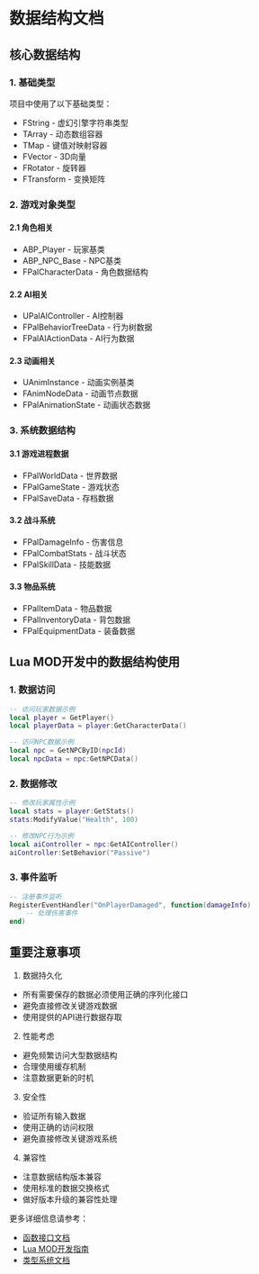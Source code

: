 # 数据结构文档

## 核心数据结构

### 1. 基础类型
项目中使用了以下基础类型：
- FString - 虚幻引擎字符串类型
- TArray - 动态数组容器
- TMap - 键值对映射容器
- FVector - 3D向量
- FRotator - 旋转器
- FTransform - 变换矩阵

### 2. 游戏对象类型

#### 2.1 角色相关
- ABP_Player - 玩家基类
- ABP_NPC_Base - NPC基类
- FPalCharacterData - 角色数据结构

#### 2.2 AI相关
- UPalAIController - AI控制器
- FPalBehaviorTreeData - 行为树数据
- FPalAIActionData - AI行为数据

#### 2.3 动画相关
- UAnimInstance - 动画实例基类
- FAnimNodeData - 动画节点数据
- FPalAnimationState - 动画状态数据

### 3. 系统数据结构

#### 3.1 游戏进程数据
- FPalWorldData - 世界数据
- FPalGameState - 游戏状态
- FPalSaveData - 存档数据

#### 3.2 战斗系统
- FPalDamageInfo - 伤害信息
- FPalCombatStats - 战斗状态
- FPalSkillData - 技能数据

#### 3.3 物品系统
- FPalItemData - 物品数据
- FPalInventoryData - 背包数据
- FPalEquipmentData - 装备数据

## Lua MOD开发中的数据结构使用

### 1. 数据访问
```lua
-- 访问玩家数据示例
local player = GetPlayer()
local playerData = player:GetCharacterData()

-- 访问NPC数据示例
local npc = GetNPCByID(npcId)
local npcData = npc:GetNPCData()
```

### 2. 数据修改
```lua
-- 修改玩家属性示例
local stats = player:GetStats()
stats:ModifyValue("Health", 100)

-- 修改NPC行为示例
local aiController = npc:GetAIController()
aiController:SetBehavior("Passive")
```

### 3. 事件监听
```lua
-- 注册事件监听
RegisterEventHandler("OnPlayerDamaged", function(damageInfo)
    -- 处理伤害事件
end)
```

## 重要注意事项

1. 数据持久化
- 所有需要保存的数据必须使用正确的序列化接口
- 避免直接修改关键游戏数据
- 使用提供的API进行数据存取

2. 性能考虑
- 避免频繁访问大型数据结构
- 合理使用缓存机制
- 注意数据更新的时机

3. 安全性
- 验证所有输入数据
- 使用正确的访问权限
- 避免直接修改关键游戏系统

4. 兼容性
- 注意数据结构版本兼容
- 使用标准的数据交换格式
- 做好版本升级的兼容性处理

更多详细信息请参考：
- [函数接口文档](function_interfaces.md)
- [Lua MOD开发指南](lua_modding_guide.md)
- [类型系统文档](type_system.md)